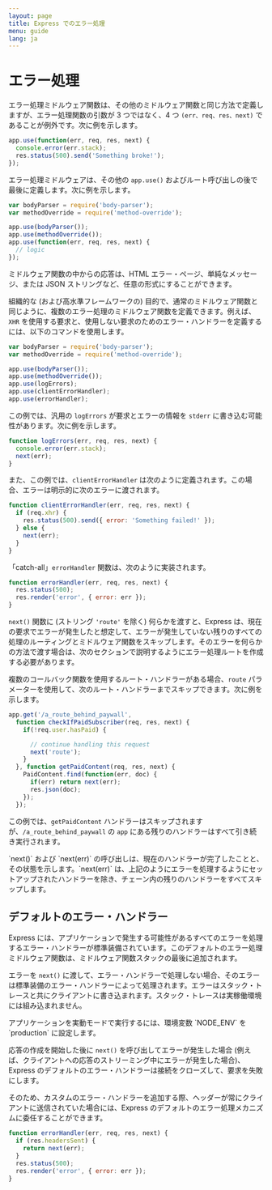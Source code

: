 ```yaml
---
layout: page
title: Express でのエラー処理
menu: guide
lang: ja
---
```


# エラー処理

エラー処理ミドルウェア関数は、その他のミドルウェア関数と同じ方法で定義しますが、エラー処理関数の引数が 3 つではなく、4 つ `(err、req、res、next)` であることが例外です。次に例を示します。

```js
app.use(function(err, req, res, next) {
  console.error(err.stack);
  res.status(500).send('Something broke!');
});
```

エラー処理ミドルウェアは、その他の `app.use()` およびルート呼び出しの後で最後に定義します。次に例を示します。

```js
var bodyParser = require('body-parser');
var methodOverride = require('method-override');

app.use(bodyParser());
app.use(methodOverride());
app.use(function(err, req, res, next) {
  // logic
});
```

ミドルウェア関数の中からの応答は、HTML エラー・ページ、単純なメッセージ、または JSON ストリングなど、任意の形式にすることができます。

組織的な (および高水準フレームワークの) 目的で、通常のミドルウェア関数と同じように、複数のエラー処理のミドルウェア関数を定義できます。例えば、`XHR` を使用する要求と、使用しない要求のためのエラー・ハンドラーを定義するには、以下のコマンドを使用します。

```js
var bodyParser = require('body-parser');
var methodOverride = require('method-override');

app.use(bodyParser());
app.use(methodOverride());
app.use(logErrors);
app.use(clientErrorHandler);
app.use(errorHandler);
```

この例では、汎用の `logErrors` が要求とエラーの情報を `stderr` に書き込む可能性があります。次に例を示します。

```js
function logErrors(err, req, res, next) {
  console.error(err.stack);
  next(err);
}
```

また、この例では、`clientErrorHandler` は次のように定義されます。この場合、エラーは明示的に次のエラーに渡されます。

```js
function clientErrorHandler(err, req, res, next) {
  if (req.xhr) {
    res.status(500).send({ error: 'Something failed!' });
  } else {
    next(err);
  }
}
```

「catch-all」`errorHandler` 関数は、次のように実装されます。

```js
function errorHandler(err, req, res, next) {
  res.status(500);
  res.render('error', { error: err });
}
```

`next()` 関数に (ストリング `'route'` を除く) 何らかを渡すと、Express は、現在の要求でエラーが発生したと想定して、エラーが発生していない残りのすべての処理のルーティングとミドルウェア関数をスキップします。そのエラーを何らかの方法で渡す場合は、次のセクションで説明するようにエラー処理ルートを作成する必要があります。

複数のコールバック関数を使用するルート・ハンドラーがある場合、`route` パラメーターを使用して、次のルート・ハンドラーまでスキップできます。次に例を示します。

```js
app.get('/a_route_behind_paywall',
  function checkIfPaidSubscriber(req, res, next) {
    if(!req.user.hasPaid) {

      // continue handling this request
      next('route');
    }
  }, function getPaidContent(req, res, next) {
    PaidContent.find(function(err, doc) {
      if(err) return next(err);
      res.json(doc);
    });
  });
```

この例では、`getPaidContent` ハンドラーはスキップされますが、`/a_route_behind_paywall` の `app` にある残りのハンドラーはすべて引き続き実行されます。

<div class="doc-box doc-info" markdown="1">
`next()` および `next(err)` の呼び出しは、現在のハンドラーが完了したことと、その状態を示します。`next(err)` は、上記のようにエラーを処理するようにセットアップされたハンドラーを除き、チェーン内の残りのハンドラーをすべてスキップします。
</div>

## デフォルトのエラー・ハンドラー

Express には、アプリケーションで発生する可能性があるすべてのエラーを処理するエラー・ハンドラーが標準装備されています。このデフォルトのエラー処理ミドルウェア関数は、ミドルウェア関数スタックの最後に追加されます。

エラーを `next()` に渡して、エラー・ハンドラーで処理しない場合、そのエラーは標準装備のエラー・ハンドラーによって処理されます。エラーはスタック・トレースと共にクライアントに書き込まれます。スタック・トレースは実稼働環境には組み込まれません。

<div class="doc-box doc-info" markdown="1">
アプリケーションを実動モードで実行するには、環境変数 `NODE_ENV` を `production` に設定します。
</div>

応答の作成を開始した後に `next()` を呼び出してエラーが発生した場合 (例えば、クライアントへの応答のストリーミング中にエラーが発生した場合)、Express のデフォルトのエラー・ハンドラーは接続をクローズして、要求を失敗にします。

そのため、カスタムのエラー・ハンドラーを追加する際、ヘッダーが常にクライアントに送信されていた場合には、Express のデフォルトのエラー処理メカニズムに委任することができます。

```js
function errorHandler(err, req, res, next) {
  if (res.headersSent) {
    return next(err);
  }
  res.status(500);
  res.render('error', { error: err });
}
```
